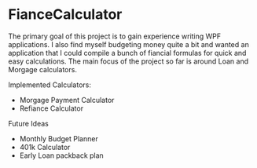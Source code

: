 # FianceCalculator

The primary goal of this project is to gain experience writing WPF applications. I also find myself budgeting money quite a bit and wanted an application that I could compile a bunch of fiancial formulas for quick and easy calculations.
The main focus of the project so far is around Loan and Morgage calculators.

Implemented Calculators:
  - Morgage Payment Calculator
  - Refiance Calculator
  
Future Ideas
  - Monthly Budget Planner
  - 401k Calculator
  - Early Loan packback plan
